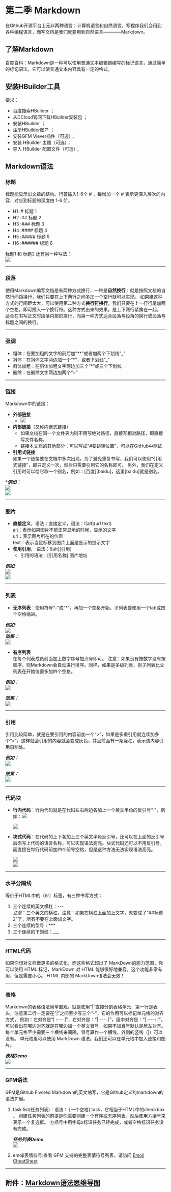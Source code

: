 # 第二季 Markdown
在Github开源平台上无非两种语言：计算机语言和自然语言，写程序我们会用到各种编程语言，而写文档是我们就要用到自然语言————Markdown。

## 了解Markdown
百度百科：Markdown是一种可以使用普通文本编辑器编写的标记语言，通过简单的标记语法，它可以使普通文本内容具有一定的格式。

## 安装HBuilder工具
要求：
- 百度搜索HBuilder ；
- 从DCloud官网下载HBuilder安装包 ；
- 安装HBuilder ；
- 注册HBuilder账户 ；
- 安装GFM Viever插件（可选）；
- 安装 HBuilder 主题（可选）；
- 导入 HBuilder 配置文件（可选）；


## Markdown语法

### 标题
标题能显示出文章的结构。行首插入1-6个 # ，每增加一个 # 表示更深入层次的内容，对应到标题的深度由 1-6 阶。
- H1 :# 标题 1
- H2 :## 标题 2
- H3 :### 标题 3
- H4 :#### 标题 4
- H5 :##### 标题 5
- H6 :###### 标题 6  

标题1 和 标题2 还有另一种写法：  
![](images/pic1.png)

---

### 段落
使用Markdown编写文档是有两种方式换行，一种是**自然换行**：就是按照文档的自然行间距换行，我们只要在上下两行之间多加一个空行就可以实现。
如果嫌这种方式的行间距太大，可以使用第二种方式**换行符换行**，我们只要在上一行行尾加两个空格，即可插入一个换行符。这种方式出来的效果，是上下两行紧挨在一起，
适合在书写正文时段落内部的换行，而第一种方式适合段落与段落的换行或段落与标题之间的换行。

---

### 强调
- 粗体：在要加粗的文字的前后加“**”或者加两个下划线"_"
- 斜体：在斜体文字两边加一个“*”，或者下划线“_”
- 斜体加粗：在斜体加粗文字两边加三个“*”或三个下划线
- 删除：在删除文字两边加两个“~”

---

### 链接
Markdown中的链接：
- **外部链接**  
    - ![](images/pic18.png)  
- **内部链接**（又称内嵌式链接）
	- 如果文档在同一个文件夹内则不用写绝对路径，直接写相对路径，即直接写文件名称。
	- 链接本文档的其他部分：可以写成“#要跳转位置”，可以在GitHub中测试
- **引用式链接**  
如果一个链接要在文档中多次出现，为了避免重复书写，我们可以使用“引用式链接”，即只定义一次，然后只需要引用它的名称即可。
另外，我们在定义引用时可以给它取一个别名，例如：[百度][baidu]，这里[baidu]就是别名。

****例如：***  
![](images/pic2.png)  
![](images/pic3.png)

---

### 图片
- **直接定义**，语法：直接定义，语法：![alt](url text)  
	alt：表示如果图片不能正常显示的时候，显示的文字  
	url：表示图片所在的位置  
	text：表示当鼠标移到图片上面是显示的提示文字
- **使用引用**， 语法：![alt][引用]
	- 引用的语法：[引用名称]:图片地址  

***例如:***  
![](images/pic4.png)  
![](images/pic5.png)

---

### 列表
- **无序列表**：使用符号“-”或“*”，再加一个空格开始。子列表要使用一个tab或四个空格缩进。  

***例如:***  
![](images/pic6.png)  
***效果：***  
![](images/pic7.png)

- **有序列表**  
在每个列表成员前面加上数字序号加点号即可。
注意：如果没有按数字没有按顺序，则Markdown会自动进行排序。同样，如果是多级列表，则子列表比父列表在开始位置多加四个空格。

***例如：***  
![](images/pic8.png)  

***效果：***  
![](images/pic9.png)

---

### 引用
引用比较简单，就是在要引用的内容前加一个“>”，如果是多重引用就连续加多个“>”。这样就会引用的内容就会变成灰色，并且前面有一条竖杠，表示该内容引用自别处。

***例如：***  
![](images/pic10.png)  

***效果：***  
![](images/pic11.png)

---

### 代码块
- **行内代码**：行内代码就是在代码左右两边各加上一个英文半角的反引号“·”，例如：![](images/pic12.png)  
    
	![](images/pic15.png)
- **块式代码**：在代码的上下各加上三个英文半角反引号，还可以在上面的反引号后面写上代码的语言名称，可以实现语法高亮。块式代码还可以不用反引号，而直接在每行代码前加四个前导空格，但是这种方法无法实现语法高亮。
 
    ![](images/pic13.png)  
	![](images/pic14.png)
	
---

### 水平分隔线
等价于HTML中的（hr）标签，有三种书写方式：
1. 三个连续的英文横杠：---  
	*注意*：三个英文的横杠，注意：如果在横杠上面加上文字，就变成了“##标题2”了，所有不要在上面加文字。
2. 三个连续的型号：***
3. 三个连续的下划线：___

---

### HTML代码
如果你想对文档做更多的格式化，而这些格式超出了 MarkDown的能力范围，你可以使用 HTML 标记，MarkDown 对 HTML 能够很好地兼容。这个功能非常有用，但是需要小心。
HTML 内部的 MarkDown语法会无效！

---

### 表格
Markdown的表格语法简单直观，就是使用“|”直接分割表格单元，第一行是表头，注意第二行一定要在“|”之间至少写三个“-”，它的作用可以标记单元格的对齐方式，
例如：左对齐是“| :--- |”，右对齐是：“| ---: |”，居中对齐是：“| :---: |”。可以看出在哪边对齐就是在哪边加一个英文冒号，如果不加冒号默认是居左对齐。每个单元格至少需要三个横线来间隔，冒号算作一个横线。外侧的竖线（|）可以没有。
单元格里可以使用 MarkDown 语法。我们还可以在单元格中加入链接和图片。

***表格Demo***  
![](images/pic16.png)

---

### GFM语法
GFM是Github Flvored Markdown的英文缩写，它是Github定义的markdown的语法扩展。  
1. task list(任务列表)：语法： [一个空格] task，它相当于HTML中的checkbox 。
创建任务列表的前提是你需要创建一个有序或无序列表。然后使用方括号来表示一个复选框。
方括号中用字母x标识任务已经完成，或者空格标识任务没有完成。

	***任务列表Demo***  
	![](images/pic17.png)
2. emoji表情符号:查看 GFM 支持的完整表情符号列表，请访问 [Emoji CheatSheet](http://www.emoji-cheat-sheet.com/)

---

## 附件：[Markdown语法思维导图](https://processon.com/view/5ed9e66bf346fb1712e21d92#map)
